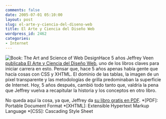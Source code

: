 ```yaml
---
comments: false
date: 2005-07-01 05:10:00
layout: post
slug: el-arte-y-ciencia-del-diseno-web
title: El Arte y Ciencia del Diseño Web
wordpress_id: 2462
categories:
- Internet
---
```


![Book: The Art and Science of Web Design](/images/13.png)Hace 5 años Jeffrey Veen [publicaba El Arte y Ciencia del Diseño Web](http://www.veen.com/jeff/archives/000747.html), uno de los libros claves para iniciar carrera en esto. Pensar que, hace 5 años apenas había gente que hacía cosas con CSS y XHTML. El dominio de las tablas, la imagen de un píxel transparente y las metodologías de grilla predominaban la superficie de Internet. Hoy, 5 años después, cambió todo tanto que, valdría la pena que Jeffrey vuelva a recapitular la historia y los conceptos en otro libro.





No queda aquí la cosa, ya que, Jeffrey da [su libro gratis en PDF](http://veen.com/artsci/veen-artsci.pdf).
  *[PDF]: Portable Document Format
  *[XHTML]: Extensible Hypertext Markup Language
  *[CSS]: Cascading Style Sheet
